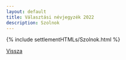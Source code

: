 ```yaml
---
layout: default
title: Választási névjegyzék 2022
description: Szolnok
---
```


{% include settlementHTMLs/Szolnok.html %}

[Vissza](./)